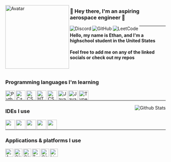 <!--- Special thanks to my friend Sam for giving me permission to modify this config file for my personal use https://github.com/Scherso/Scherso--->
<!--- If someone else wants to modify this config file for their personal use, please credit both Sam and myself --->

<!--- Avatar --->
<img 
     align="left" alt="Avatar" width="200px" 
          src="https://avatars.githubusercontent.com/u/86384943?v=4" 
/>

### 🚀 Hey there, I'm an aspiring aerospace engineer 🚀

<!--- Discord --->
<a href="https://discordapp.com/users/398537836468633600">
     <img align="left" alt="Discord"
          src="https://img.shields.io/badge/-Firestorm%231000-5865F2?&style=flat-square&logo=discord&logoColor=white">
</a>

<!--- GitHub --->
<a href="https://github.com/Ethan-Francolla">
     <img align="left" alt="GitHub"
          src="https://img.shields.io/badge/GitHub-100000?style=for-the-badge&logo=github&logoColor=white">
</a>

<!--- LeetCode --->
<a href="https://leetcode.com/FireStorm1812/">
     <img align="left" alt="LeetCode"
          src="https://img.shields.io/badge/-LeetCode-FFA116?style=for-the-badge&logo=LeetCode&logoColor=black">
</a>

------

#### Hello, my name is Ethan, and I'm a highschool student in the United States
#### Feel free to add me on any of the linked socials or check out my repos

<br /> 

### Programming languages I'm learning

<!--- Python --->
<a href="https://www.python.org/">
    <img align="left" alt="Python" width="30px" height="30" 
         src="https://upload.wikimedia.org/wikipedia/commons/thumb/c/c3/Python-logo-notext.svg/165px-Python-logo-notext.svg.png?20100317150552">
</a>

<!--- C++ --->
<a href="https://www.cplusplus.com/">
    <img align="left" alt="C++" width="30" height="30" 
         src="https://upload.wikimedia.org/wikipedia/commons/thumb/1/18/ISO_C%2B%2B_Logo.svg/1200px-ISO_C%2B%2B_Logo.svg.png" />
</a>

<!--- C Sharp --->
<a href="https://docs.microsoft.com/en-us/dotnet/csharp/">
    <img align="left" alt="CSharp" width="30" height="30" 
         src="https://seeklogo.com/images/C/c-sharp-c-logo-02F17714BA-seeklogo.com.png" />
</a>

<!--- HTML --->
<a href="https://developer.mozilla.org/en-US/docs/Web/HTML">
    <img align="left" alt="HTML" width="30" height="30" 
         src="https://cdn.pixabay.com/photo/2017/08/05/11/16/logo-2582748_1280.png" />
</a>

<!--- CSS --->
<a href="https://developer.mozilla.org/en-US/docs/Web/CSS">
    <img align="left" alt="CSS" width="30" height="30" 
         src="https://upload.wikimedia.org/wikipedia/commons/thumb/d/d5/CSS3_logo_and_wordmark.svg/1200px-CSS3_logo_and_wordmark.svg.png" />
</a>

<!--- Java --->
<a href="https://www.java.com/en/">
    <img align="left" alt="Java" width="30" height="30" 
         src="https://logowiki.net/uploads/logo/j/java-14.svg" />
</a>

<!--- JavaScript --->
<a href="https://javascript.com/">
    <img align="left" alt="JavaScript" width="30" height="30" 
         src="https://upload.wikimedia.org/wikipedia/commons/6/6a/JavaScript-logo.png" />
</a>

<!--- Typescript --->
<a href="https://www.typescriptlang.org/">
    <img align="left" alt="TypeScript" width="30" height="30" 
         src="https://upload.wikimedia.org/wikipedia/commons/thumb/4/4c/Typescript_logo_2020.svg/1024px-Typescript_logo_2020.svg.png" />
</a> 

<br />

----

<!--- GitHub Stats --->
<a href="https://github.com/Ethan-Francolla/Profile">
    <img align="right" alt="Github Stats"
         src="https://github-readme-stats.vercel.app/api?username=Ethan-Francolla&&show_icons=true&title_color=fff&icon_color=a3a3a3&text_color=9f9f9f&bg_color=151515">
</a>

### IDEs I use

<!--- IDEA --->
<a href="https://www.jetbrains.com/idea/">
    <img align="left" height="30" 
         src="https://resources.jetbrains.com/storage/products/company/brand/logos/IntelliJ_IDEA_icon.svg">  
</a>

<!--- Pycharm --->
<a href="https://www.jetbrains.com/pycharm/">
    <img align="left" height="30" 
         src="https://upload.wikimedia.org/wikipedia/commons/thumb/1/1d/PyCharm_Icon.svg/2048px-PyCharm_Icon.svg.png">
</a>

<!--- VSCode --->
<a href="https://code.visualstudio.com/">
    <img align="left" height="30" 
         src="https://user-images.githubusercontent.com/674621/71187801-14e60a80-2280-11ea-94c9-e56576f76baf.png">
</a>

<!--- Vim --->
<a href="https://www.vim.org/">
    <img align="left" height="30" 
         src="https://upload.wikimedia.org/wikipedia/commons/thumb/9/9f/Vimlogo.svg/1022px-Vimlogo.svg.png">
</a>

<!--- Spyder --->
<a href="https://www.spyder-ide.org/">
    <img align="left" height="30" 
         src="https://upload.wikimedia.org/wikipedia/commons/thumb/7/7e/Spyder_logo.svg/1200px-Spyder_logo.svg.png">
</a>

<br />

----

### Applications & platforms I use

<!--- Anaconda --->
<a href="https://www.anaconda.com/">
     <img align="left" alt="Anaconda" width"25px" height="25"
          src="https://upload.wikimedia.org/wikipedia/en/c/cd/Anaconda_Logo.png">
</a>

<!--- GitHub --->
<a href="https://github.com/">
     <img align="left" alt="GitHub" width"25px" height="25"
          src="https://upload.wikimedia.org/wikipedia/commons/9/91/Octicons-mark-github.svg">
</a>

<!--- GitPod --->
<a href="https://www.gitpod.io/">
     <img align="left" alt="GitPod" width"25px" height="25"
          src="https://community.gitpod.io/uploads/default/original/2X/4/4cfe88cf2b5a748b624fca9f50b781c5cc018d29.png">
</a>

<!--- TensorFlow --->
<a href="https://www.tensorflow.org/">
     <img align="left" alt="TensorFlow" width"25px" height="25"
          src="https://cdn-images-1.medium.com/max/1200/1*iDQvKoz7gGHc6YXqvqWWZQ.png">
</a>

<!--- Git --->
<a href="https://git-scm.com/">
     <img align="left" alt="Git" width"25px" height="25"
          src="https://git-scm.com/images/logos/downloads/Git-Icon-1788C.png">
</a>

<!--- Linux --->
<a href="https://www.linux.org/">
     <img align="left" alt="Linux" width"25px" height="25"
          src="https://upload.wikimedia.org/wikipedia/commons/thumb/3/35/Tux.svg/1200px-Tux.svg.png">
</a>
